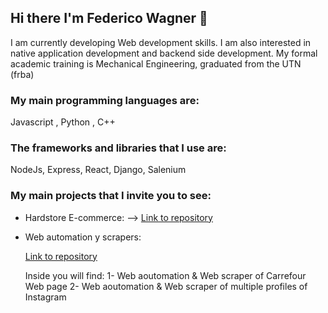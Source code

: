 ## Hi there I'm Federico Wagner 👋

I am currently developing Web development skills. I am also interested in native application development and backend side development.
My formal academic training is Mechanical Engineering, graduated from the UTN (frba)

###  My main programming languages are:
  Javascript , Python , C++
  
###  The frameworks and libraries that I use are:
  NodeJs, Express, React, Django, Salenium
  
  ### My main projects that I invite you to see:
  
- Hardstore E-commerce: --> <a href="https://github.com/Federico-Wagner/HardStore-Ecomerce" >Link to repository </a>


- Web automation y scrapers:
  <p><a href="https://github.com/Federico-Wagner/Web-Scraping-Projects" >Link to repository </a></p>
  Inside you will find:
  1- Web aoutomation & Web scraper of Carrefour Web page
  2- Web aoutomation & Web scraper of multiple profiles of Instagram
  

<!--
**Federico-Wagner/Federico-Wagner** is a ✨ _special_ ✨ repository because its `README.md` (this file) appears on your GitHub profile.

Here are some ideas to get you started:

- 🔭 I’m currently working on ...
- 🌱 I’m currently learning ...
- 👯 I’m looking to collaborate on ...
- 🤔 I’m looking for help with ...
- 💬 Ask me about ...
- 📫 How to reach me: ...
- 😄 Pronouns: ...
- ⚡ Fun fact: ...
-->
